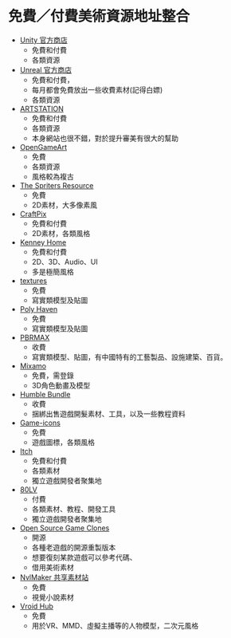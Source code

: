 # 免費／付費美術資源地址整合
- [Unity 官方商店](https://assetstore.unity.com/)
  - 免費和付費
  - 各類資源
- [Unreal 官方商店](https://www.unrealengine.com/marketplace/zh-CN/store)
  - 免費和付費，
  - 每月都會免費放出一些收費素材(記得白嫖)
  - 各類資源
- [ARTSTATION](https://www.artstation.com/marketplace/game-dev)
  - 免費和付費
  - 各類資源
  - 本身網站也很不錯，對於提升審美有很大的幫助
- [OpenGameArt](https://opengameart.org/)
  - 免費
  - 各類資源
  - 風格較為複古
- [The Spriters Resource](https://www.spriters-resource.com/)
  - 免費
  - 2D素材，大多像素風
- [CraftPix](https://craftpix.net/)
  - 免費和付費
  - 2D素材，各類風格
- [Kenney Home](https://kenney.nl/assets)
  - 免費和付費
  - 2D、3D、Audio、UI
  - 多是極簡風格
- [textures](https://www.textures.com/library)
  - 免費
  - 寫實類模型及貼圖
- [Poly Haven](https://polyhaven.com/)
  - 免費
  - 寫實類模型及貼圖
- [PBRMAX](https://pbrmax.com/)
  - 收費
  - 寫實類模型、貼圖，有中國特有的工藝製品、設施建築、百貨。
- [Mixamo](https://www.mixamo.com/)
  - 免費，需登錄
  - 3D角色動畫及模型
- [Humble Bundle](https://www.humblebundle.com/)
  - 收費
  - 捆綁出售遊戲開髮素材、工具，以及一些教程資料
- [Game-icons](https://game-icons.net/)
  - 免費
  - 遊戲圖標，各類風格
- [Itch](https://itch.io/game-assets)
  - 免費和付費
  - 各類素材
  - 獨立遊戲開發者聚集地
- [80LV](https://80.lv/workshops/)
  - 付費
  - 各類素材、教程、開發工具
  -  獨立遊戲開發者聚集地
- [Open Source Game Clones](https://osgameclones.com/)
  -   開源
  -   各種老遊戲的開源重製版本
  -   想要復刻某款遊戲可以參考代碼、
  -   借用美術素材
- [NvlMaker 共享素材站](https://www.nvlmaker.net/material.html)
  -   免費
  -   視覺小說素材
- [Vroid Hub](https://hub.vroid.com/)
  -   免費
  -   用於VR、MMD、虛擬主播等的人物模型，二次元風格
